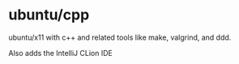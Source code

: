 # ubuntu/cpp

ubuntu/x11 with c++ and related tools like make, valgrind, and ddd.

Also adds the IntelliJ CLion IDE